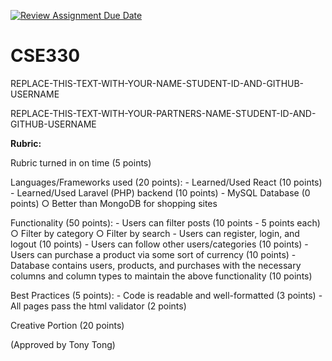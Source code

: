 [![Review Assignment Due Date](https://classroom.github.com/assets/deadline-readme-button-24ddc0f5d75046c5622901739e7c5dd533143b0c8e959d652212380cedb1ea36.svg)](https://classroom.github.com/a/I5DP-Kdb)
# CSE330
REPLACE-THIS-TEXT-WITH-YOUR-NAME-STUDENT-ID-AND-GITHUB-USERNAME

REPLACE-THIS-TEXT-WITH-YOUR-PARTNERS-NAME-STUDENT-ID-AND-GITHUB-USERNAME



**Rubric:**

Rubric turned in on time (5 points)

Languages/Frameworks used (20 points):
	- Learned/Used React (10 points)
	- Learned/Used Laravel (PHP) backend (10 points)
	- MySQL Database (0 points)
		○ Better than MongoDB for shopping sites

Functionality (50 points):
	- Users can filter posts (10 points - 5 points each)
		○ Filter by category
		○ Filter by search
	- Users can register, login, and logout (10 points)
	- Users can follow other users/categories (10 points)
	- Users can purchase a product via some sort of currency (10 points)
	- Database contains users, products, and purchases with the necessary columns and column types to maintain the above functionality (10 points)

Best Practices (5 points):
	-  Code is readable and well-formatted (3 points)
	- All pages pass the html validator (2 points)

Creative Portion (20 points)

(Approved by Tony Tong)

